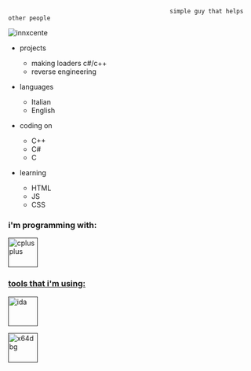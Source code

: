
                                                 
                                                 
                                                  simple guy that helps other people





<p align="left"> <img src="https://komarev.com/ghpvc/?username=innxcente&label=Profile%20views&color=0e75b6&style=flat" alt="innxcente" /> </p>

- projects
  - making loaders c#/c++
  - reverse engineering
  




- languages
  - Italian
  - English

- coding on
  - C++ 
  - C#
  - C
 
- learning
   - HTML
   - JS
   - CSS

<h3 align="left">i'm programming with:</h3>
   <p align="left"> <a href="" target="_blank"> <img src="https://visualstudio.microsoft.com/wp-content/uploads/2021/10/Product-Icon.svg" alt="cplusplus" width="60" height="60"/> <a href="" target="_blank"> <a href="" target="_blank"> 
<h3 align="left">tools that i'm using:</h3>
<img src="https://avatars.mds.yandex.net/get-entity_search/4964907/555902968/S122x122Fit_2x" alt="ida" width="60" height="60"/>  <p align="left"> <a href="" target="_blank"> <img src="https://avatars.githubusercontent.com/u/7937360?s=200&v=4" alt="x64dbg" width="60" height="60"/> <p align="left"> 



   





  
  
